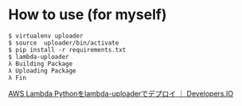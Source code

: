 # How to use (for myself)

```
$ virtualenv uploader
$ source  uploader/bin/activate
$ pip install -r requirements.txt
$ lambda-uploader
λ Building Package
λ Uploading Package
λ Fin
```

[AWS Lambda Pythonをlambda-uploaderでデプロイ ｜ Developers.IO](http://dev.classmethod.jp/cloud/deploy-aws-lambda-python-with-lambda-uploader/)
